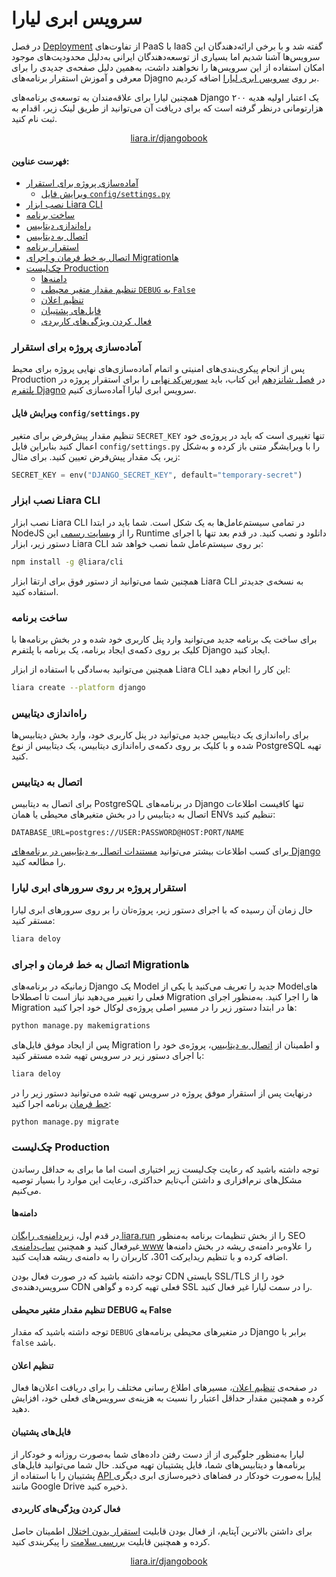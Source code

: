 # سرویس ابری لیارا

در فصل [Deployment](https://github.com/mthri/dfp-persian/tree/main/17-%20Deployment) از تفاوت‌های PaaS با IaaS گفته شد و با برخی ارائه‌دهندگان این سرویس‌ها آشنا شدیم اما بسیاری از توسعه‌دهندگان ایرانی به‌دلیل محدودیت‌های موجود امکان استفاده از این سرویس‌ها را نخواهند داشت، به‌همین دلیل صفحه‌ی جدیدی را برای معرفی و آموزش استقرار برنامه‌های Djagno بر روی [سرویس ابری لیارا](https://liara.ir/) اضافه کردیم.

همچنین لیارا برای علاقه‌مندان به توسعه‌ی برنامه‌های Django یک اعتبار اولیه هدیه ۲۰۰ هزارتومانی درنظر گرفته است که برای دریافت آن می‌توانید از طریق لینک زیر، اقدام به ثبت نام کنید.

<p align="center">
  <a href="https://liara.ir/?userToken=djangobook" target="_blank">liara.ir/djangobook</a>
</p>

#### فهرست عناوین:

- [آماده‌سازی پروژه برای استقرار](#آمادهسازی-پروژه-برای-استقرار)
  - [ویرایش فایل `config/settings.py`](#ویرایش-فایل-configsettingspy)
- [نصب ابزار Liara CLI](#نصب-ابزار-liara-cli)
- [ساخت برنامه](#ساخت-برنامه)
- [راه‌اندازی دیتابیس](#راهاندازی-دیتابیس)
- [اتصال به دیتابیس](#اتصال-به-دیتابیس)
- [استقرار برنامه](#استقرار-پروژه-بر-روی-سرورهای-ابری-لیارا)
- [اتصال به خط فرمان و اجرای Migrationها](#اتصال-به-خط-فرمان-و-اجرای-migrationها)
- [چک‌لیست Production](#چکلیست-production)
  - [دامنه‌ها](#دامنهها)
  - [تنظیم مقدار متغیر محیطی `DEBUG` به `False`](#تنظیم-مقدار-متغیر-محیطی-debug-به-false)
  - [تنظیم اعلان](#تنظیم-اعلان)
  - [فایل‌های پشتیبان](#فایلهای-پشتیبان)
  - [فعال کردن ویژگی‌های کاربردی](#فعال-کردن-ویژگیهای-کاربردی)
### آماده‌سازی پروژه برای استقرار

پس از انجام پیکری‌بندی‌های امنیتی و اتمام آماده‌سازی‌های نهایی پروژه  برای محیط Production در [فصل شانزدهم](https://github.com/mthri/dfp-persian/tree/main/16-%20Security) این کتاب، باید [سورس‌کد نهایی](https://github.com/wsvincent/djangoforprofessionals/tree/master/ch16-security) را برای استقرار پروژه در [پلتفرم Djagno](https://docs.liara.ir/app-deploy/django/getting-started) سرویس ابری لیارا آماده‌سازی کنیم.

#### ویرایش فایل `config/settings.py`

تنظیم مقدار پیش‌فرض برای متغیر `SECRET_KEY` تنها تغییری است که باید در پروژه‌ی خود اعمال کنید بنابراین فایل `config/settings.py` را با ویرایشگر متنی باز کرده و به‌شکل زیر، یک مقدار پیش‌فرض تعیین کنید. برای مثال:


```python
SECRET_KEY = env("DJANGO_SECRET_KEY", default="temporary-secret")
```


### نصب ابزار Liara CLI

نصب ابزار Liara CLI در تمامی سیستم‌عامل‌ها به یک شکل است. شما باید در ابتدا NodeJS را از [وبسایت رسمی](https://nodejs.org/en/) این Runtime دانلود  و نصب کنید. در قدم بعد تنها با اجرای دستور زیر، ابزار Liara CLI بر روی سیستم‌عامل شما نصب خواهد شد:


```bash
npm install -g @liara/cli
```


همچنین شما می‌توانید از دستور فوق برای ارتقا ابزار Liara CLI به نسخه‌ی جدیدتر استفاده کنید.

### ساخت برنامه

برای ساخت یک برنامه جدید می‌توانید وارد پنل کاربری خود شده و در بخش برنامه‌ها با کلیک بر روی دکمه‌ی ایجاد برنامه، یک برنامه با پلتفرم Django ایجاد کنید.

همچنین می‌توانید به‌سادگی با استفاده از ابزار Liara CLI این کار را انجام دهید:


```bash
liara create --platform django
```

### راه‌اندازی دیتابیس

برای راه‌اندازی یک دیتابیس جدید می‌توانید در پنل کاربری خود، وارد بخش دیتابیس‌ها شده و با کلیک بر روی دکمه‌ی راه‌اندازی دیتابیس، یک دیتابیس از نوع PostgreSQL تهیه کنید.

### اتصال به دیتابیس

برای اتصال به دیتابیس PostgreSQL در برنامه‌های Django تنها کافیست اطلاعات اتصال به دیتابیس را در بخش متغیرهای محیطی یا همان ENVs تنظیم کنید:


```plaintext
DATABASE_URL=postgres://USER:PASSWORD@HOST:PORT/NAME
```


برای کسب اطلاعات بیشتر می‌توانید [مستندات اتصال به دیتابیس در برنامه‌های Django](https://docs.liara.ir/app-deploy/django/dbs) را مطالعه کنید.

### استقرار پروژه بر روی سرورهای ابری لیارا

حال زمان آن رسیده که با اجرای دستور زیر، پروژه‌‌تان را بر روی سرورهای ابری لیارا مستقر کنید:


```bash
liara deloy
```

### اتصال به خط فرمان و اجرای Migrationها

زمانیکه در برنامه‌های Django یک Model جدید را تعریف می‌کنید یا یکی از Modelهای فعلی را تغییر می‌دهید نیاز است تا اصطلاحا Migration ها را اجرا کنید. به‌منظور اجرای Migration ها در ابتدا دستور زیر را در مسیر اصلی پروژه‌ی لوکال خود اجرا کنید:


```bash
python manage.py makemigrations
```


پس از ایجاد موفق فایل‌های Migration و اطمینان از [اتصال به دیتابیس](https://docs.liara.ir/app-deploy/django/dbs)، پروژه‌ی خود را با اجرای دستور زیر در سرویس تهیه شده مستقر کنید:


```bash
liara deloy
```

درنهایت پس از استقرار موفق پروژه در سرویس تهیه شده می‌توانید دستور زیر را در [خط فرمان](https://docs.liara.ir/app-features/console) برنامه اجرا کنید:


```bash
python manage.py migrate
```


### چک‌لیست Production

توجه داشته باشید که رعایت چک‌لیست زیر اختیاری است اما ما برای به حداقل رساندن مشکل‌های نرم‌افزاری و داشتن آپ‌تایم حداکثری، رعایت این موارد را بسیار توصیه می‌کنیم.

#### دامنه‌ها

در قدم اول، [زیردامنه‌ی رایگان liara.run](https://docs.liara.ir/domains/management#liara-subdomain) را از بخش تنظیمات برنامه به‌منظور SEO غیرفعال کنید و همچنین [ساب‌دامنه‌ی www](https://docs.liara.ir/domains/management#add-subdoamin) را علاوه‌بر دامنه‌ی ریشه در بخش دامنه‌ها اضافه کرده و با تنظیم ریدایرکت 301، کاربران را به دامنه‌ی ریشه هدایت کنید.

توجه داشته باشید که در صورت فعال بودن CDN بایستی SSL/TLS خود را از سرویس‌دهنده‌ی CDN فعلی تهیه کرده و گواهی SSL را در سمت لیارا غیر فعال کنید.
#### تنظیم مقدار متغیر محیطی DEBUG به False

توجه داشته باشید که مقدار `DEBUG` در متغیرهای محیطی برنامه‌‌های Django برابر با `false` باشد.


#### تنظیم اعلان

در صفحه‌ی [تنظیم اعلان](https://console.liara.ir/settings/notifications)، مسیرهای اطلاع رسانی مختلف را برای دریافت اعلان‌ها فعال کرده و همچنین مقدار حداقل اعتبار را نسبت به هزینه‌ی سرویس‌های فعلی خود، افزایش دهید.

#### فایل‌های پشتیبان

لیارا به‌منظور جلوگیری از از دست رفتن داده‌های شما به‌صورت روزانه و خودکار از برنامه‌ها و دیتابیس‌های شما، فایل پشتیبان تهیه می‌کند. حال شما می‌توانید فایل‌های پشتیبان را با استفاده از [API لیارا](https://docs.liara.ir/client-api/about) به‌صورت خودکار در فضاهای ذخیره‌سازی ابری دیگری مانند Google Drive ذخیره کنید.


#### فعال کردن ویژگی‌های کاربردی

برای داشتن بالاترین آپتایم، از فعال بودن قابلیت [استقرار بدون اختلال](https://docs.liara.ir/app-features/zero-downtime-deployment) اطمینان حاصل کرده و همچنین قابلیت [بررسی سلامت](https://docs.liara.ir/app-features/health-check) را پیکربندی کنید.

<p align="center">
  <a href="https://liara.ir/?userToken=djangobook" target="_blank">liara.ir/djangobook</a>
</p>
